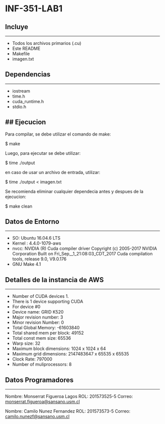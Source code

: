 # INF-351-LAB1


## Incluye
---
* Todos los archivos primarios (.cu)
* Este README
* Makefile
* imagen.txt

## Dependencias
---
* iostream
* time.h
* cuda_runtime.h
* stdio.h

## Ejecucion
---
Para compilar, se debe utilizar el comando de make:

$ make

Luego, para ejecutar se debe utilizar:

$ time ./output

en caso de usar un archivo de entrada, utilizar:

$ time ./output < imagen.txt

Se recomienda eliminar cualquier dependecia antes y despues de la ejecucion:

$ make clean

## Datos de Entorno
---
* SO: Ubuntu 16.04.6 LTS 
* Kernel : 4.4.0-1079-aws
* nvcc: NVIDIA (R) Cuda compiler driver
Copyright (c) 2005-2017 NVIDIA Corporation
Built on Fri_Sep__1_21:08:03_CDT_2017
Cuda compilation tools, release 9.0, V9.0.176
* GNU Make 4.1


## Detalles de la instancia de AWS
---
* Number of CUDA devices 1.
* There is 1 device supporting CUDA
* For device #0
* Device name:                GRID K520
* Major revision number:      3
* Minor revision Number:      0
* Total Global Memory:        -61603840
* Total shared mem per block: 49152
* Total const mem size:       65536
* Warp size:                  32
* Maximum block dimensions:   1024 x 1024 x 64
* Maximum grid dimensions:    2147483647 x 65535 x 65535
* Clock Rate:                 797000
* Number of muliprocessors:   8

## Datos Programadores
---
Nombre:	Monserrat Figueroa Lagos
ROL: 201573525-5
Correo:	monserrat.figueroa@sansano.usm.cl

Nombre:	Camilo Nunez Fernandez
ROL: 	201573573-5
Correo:	camilo.nunezf@sansano.usm.cl

